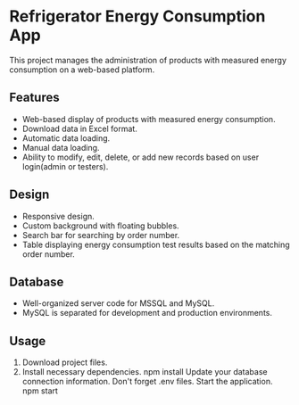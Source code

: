 # Refrigerator Energy Consumption App
 
This project manages the administration of products with measured energy consumption on a web-based platform.

## Features

- Web-based display of products with measured energy consumption.
- Download data in Excel format.
- Automatic data loading.
- Manual data loading.
- Ability to modify, edit, delete, or add new records based on user login(admin or testers).

## Design

- Responsive design.
- Custom background with floating bubbles.
- Search bar for searching by order number.
- Table displaying energy consumption test results based on the matching order number.

## Database

- Well-organized server code for MSSQL and MySQL.
- MySQL is separated for development and production environments.

## Usage

1. Download project files.
2. Install necessary dependencies.
   npm install
Update your database connection information.
Don't forget .env files.
Start the application.
npm start

